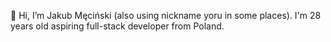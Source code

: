 👋 Hi, I’m Jakub Męciński (also using nickname yoru in some places). I'm 28 years old aspiring full-stack developer from Poland.


<!---
jmecinski/jmecinski is a ✨ special ✨ repository because its `README.md` (this file) appears on your GitHub profile.
You can click the Preview link to take a look at your changes.
--->
